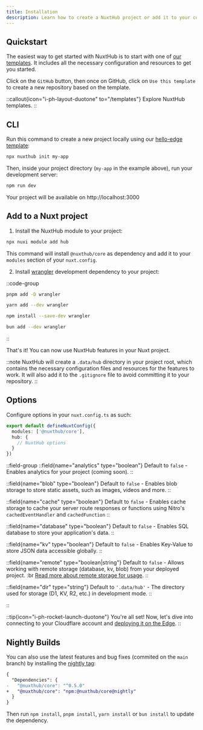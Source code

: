 ```yaml
---
title: Installation
description: Learn how to create a NuxtHub project or add it to your current Nuxt project.
---
```


## Quickstart

The easiest way to get started with NuxtHub is to start with one of [our templates](/templates). It includes all the necessary configuration and resources to get you started.

Click on the `GitHub` button, then once on GitHub, click on `Use this template` to create a new repository based on the template.

::callout{icon="i-ph-layout-duotone" to="/templates"}
Explore NuxtHub templates.
::

## CLI

Run this command to create a new project locally using our [hello-edge template](https://github.com/nuxt-hub/hello-edge):

```bash [Terminal]
npx nuxthub init my-app
```

Then, inside your project directory (`my-app` in the example above), run your development server:

```bash [Terminal]
npm run dev
```

Your project will be available on http://localhost:3000

## Add to a Nuxt project

1. Install the NuxtHub module to your project:

```bash [Terminal]
npx nuxi module add hub
```

This command will install `@nuxthub/core` as dependency and add it to your `modules` section of your `nuxt.config`.

2. Install [wrangler](https://developers.cloudflare.com/workers/wrangler/) development dependency to your project:

::code-group

```bash [pnpm]
pnpm add -D wrangler
```

```bash [yarn]
yarn add --dev wrangler
```

```bash [npm]
npm install --save-dev wrangler
```

```bash [bun]
bun add --dev wrangler
```

::

That's it! You can now use NuxtHub features in your Nuxt project.

::note
NuxtHub will create a `.data/hub` directory in your project root, which contains the necessary configuration files and resources for the features to work. It will also add it to the `.gitignore` file to avoid committing it to your repository.
::

## Options

Configure options in your `nuxt.config.ts` as such:

```ts [nuxt.config.ts]
export default defineNuxtConfig({
  modules: ['@nuxthub/core'],
  hub: {
    // NuxtHub options
  }
})
```

::field-group
  ::field{name="analytics" type="boolean"}
    Default to `false` - Enables analytics for your project (coming soon).
  ::

  ::field{name="blob" type="boolean"}
    Default to `false` - Enables blob storage to store static assets, such as images, videos and more.
  ::

  ::field{name="cache" type="boolean"}
    Default to `false` - Enables cache storage to cache your server route responses or functions using Nitro's `cachedEventHandler` and `cachedFunction`
  ::

  ::field{name="database" type="boolean"}
    Default to `false` - Enables SQL database to store your application's data.
  ::

  ::field{name="kv" type="boolean"}
    Default to `false` - Enables Key-Value to store JSON data accessible globally.
  ::

  ::field{name="remote" type="boolean|string"}
    Default to `false` - Allows working with remote storage (database, kv, blob) from your deployed project. :br
    [Read more about remote storage for usage](/docs/getting-started/remote-storage).
  ::

  ::field{name="dir" type="string"}
    Default to `'.data/hub'` - The directory used for storage (D1, KV, R2, etc.) in development mode.
  ::

::

::tip{icon="i-ph-rocket-launch-duotone"}
You're all set! Now, let's dive into connecting to your Cloudflare account and [deploying it on the Edge](/docs/getting-started/deploy).
::

## Nightly Builds

You can also use the latest features and bug fixes (commited on the `main` branch) by installing the [nightly tag](https://www.npmjs.com/package/@nuxthub/core?activeTab=versions):

```diff [package.json]
{
  "Dependencies": {
-   "@nuxthub/core": "^0.5.0"
+   "@nuxthub/core": "npm:@nuxthub/core@nightly"
  }
}
```

Then run `npm install`, `pnpm install`, `yarn install` or `bun install` to update the dependency.
